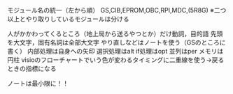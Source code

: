 モジュール名の統一（左から順）
GS,CIB,EPROM,OBC,RPI,MDC,(5R8G)
※二つ以上とやり取りしているモジュールは分ける

人がかかわってくるところ（地上局から送るやつとか）だけ動詞，目的語
先頭を大文字，固有名詞は全部大文字
やり直しなどはノートを使う（GSのところに書く）
内部処理は自身への矢印
選択処理はalt
if処理はopt
並列はper
メモリは円柱
visioのフローチャートでいう色が変わるタイミングに二重線を使う→戻るときの指標になる

ノートは最小限に！！
